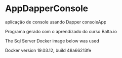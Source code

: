 # AppDapperConsole
aplicação de console usando Dapper
consoleApp

Programa gerado com o aprendizado do curso Balta.io

The Sql Server Docker image below was used

Docker version 19.03.12, build 48a66213fe
